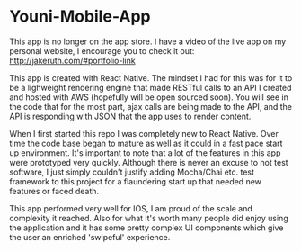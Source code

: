 # Youni-Mobile-App

This app is no longer on the app store.  I have a video of the live app on my personal website, I encourage you to check it out: http://jakeruth.com/#portfolio-link

This app is created with React Native.  The mindset I had for this was for it to be a lighweight rendering engine that made RESTful calls to an API I created and hosted with AWS (hopefully will be open sourced soon).  You will see in the code that for the most part, ajax calls are being made to the API, and the API is responding with JSON that the app uses to render content.

When I first started this repo I was completely new to React Native.  Over time the code base began to mature as well as it could in a
fast pace start up environment.  It's important to note that a lot of the features in this app were prototyped very quickly.  Although
there is never an excuse to not test software, I just simply couldn't justify adding Mocha/Chai etc. test framework to this project for
a flaundering start up that needed new features or faced death.

This app performed very well for IOS, I am proud of the scale and complexity it reached. Also for what it's worth many people did enjoy
using the application and it has some pretty complex UI components which give the user an enriched 'swipeful' experience.
